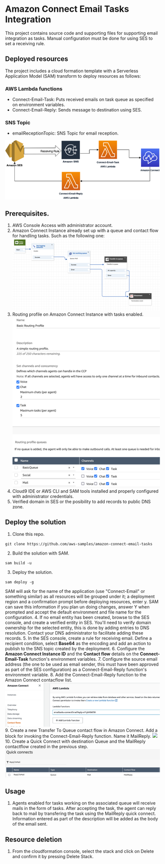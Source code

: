 # Amazon Connect Email Tasks Integration
This project contains source code and supporting files for supporting email integration as tasks. Manual configuration must be done for using SES to set a receiving rule.

## Deployed resources

The project includes a cloud formation template with a Serverless Application Model (SAM) transform to deploy resources as follows:

### AWS Lambda functions

- Connect-Email-Task: Puts received emails on task queue as specified on environment variables.
- Connect-Email-Reply: Sends message to destination using SES.

### SNS Topic
- emailReceptionTopic: SNS Topic for email reception.

![](/imgs/email-tasks.png)

## Prerequisites.

1. AWS Console Access with administrator account.
2. Amazon Connect Instance already set up with a queue and contact flow for handling tasks. Such as the following one:
![](/imgs/contactflow-mail.png)
3. Routing profile on Amazon Connect Instance with tasks enabled.
![](/imgs/routing-profile.png)
4. Cloud9 IDE or AWS CLI and SAM tools installed and properly configured with administrator credentials.
5. Verified domain in SES or the posibility to add records to public DNS zone.


## Deploy the solution
1. Clone this repo.

`git clone https://github.com/aws-samples/amazon-connect-email-tasks`

2. Build the solution with SAM.

`sam build -u` 


3. Deploy the solution.

`sam deploy -g`

SAM will ask for the name of the application (use "Connect-Email" or something similar) as all resources will be grouped under it; a deployment region and a confirmation prompt before deploying resources, enter y.
SAM can save this information if you plan un doing changes, answer Y when prompted and accept the default environment and file name for the configuration.
4. If no email entity has been created, browse to the SES console,  and create a verified entity in SES. You'll need to verify domain ownership for the selected entity, this is done by adding entries to DNS resolution. Contact your DNS administrator to facilitate adding these records.
5. In the SES console, create a rule for receiving email. Define a recipient condition, select **Base64** as the encoding and add an action to publish to the SNS topic created by the deployment.
6. Configure the **Amazon Connect Instance ID** and the **Contact flow** details on the **Connect-Email-Task** function's environment variables.
7. Configure the source email address (the one to be used as email sender, this must have been approved as part of the SES configuration) as a Connect-Email-Reply function's environment variable.
8. Add the Connect-Email-Reply function to the Amazon Connect contacflow list.
![](/imgs/add-function-connect.png)
9. Create a new Transfer To Queue contact flow in Amazon Connect. Add a block for invoking the Connect-Email-Reply function. Name it MailReply.
![](/imgs/transfer-to-queue.png)
10. Create a Quick Connect with destination Queue and the MailReply contactflow created in the previous step.
![](/imgs/quick-connect.png)

## Usage
1. Agents enabled for tasks working on the associated queue will receive mails in the form of tasks. After accepting the task, the agent can reply back to mail by transfering the task using the MailReply quick connect. Information entered as part of the description will be added as the body  of the email sent.

## Resource deletion
1. From the cloudformation console, select the stack and click on Delete and confirm it by pressing Delete Stack. 
